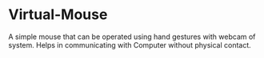# Virtual-Mouse
A simple mouse that can be operated using hand gestures with webcam of system.
Helps in communicating with Computer without physical contact.

